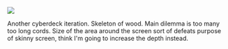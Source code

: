 ![](https://db-feed.s3.us-east-1.amazonaws.com/next-s3-uploads/4f6a6669-9e60-4d64-b222-91a94fd75229/IMG_4029%2520%281%29.jpg)

Another cyberdeck iteration. Skeleton of wood. Main dilemma is too many too long cords. Size of the area around the screen sort of defeats purpose of skinny screen, think I'm going to increase the depth instead.